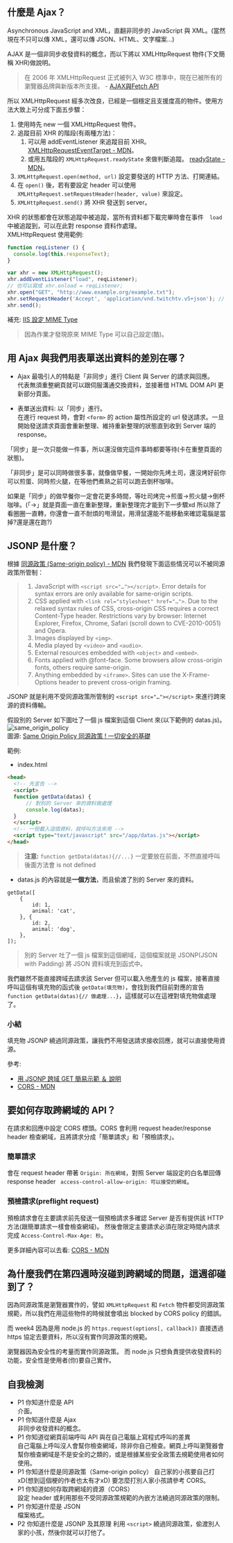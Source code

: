 ## 什麼是 Ajax？
Asynchronous JavaScript and XML，直翻非同步的 JavaScript 與 XML。(當然現在不只可以傳 XML，還可以傳 JSON、HTML、文字檔案...)

AJAX 是一個非同步收發資料的概念，而以下將以 XMLHttpRequest 物件(下文簡稱 XHR)做說明。

> 在 2006 年 XMLHttpRequest 正式被列入 W3C 標準中，現在已被所有的瀏覽器品牌與新版本所支援。 - [AJAX與Fetch API](https://eyesofkids.gitbooks.io/javascript-start-from-es6/content/part4/ajax_fetch.html)


所以 XMLHttpRequest 經多次改良，已經是一個穩定且支援度高的物件。使用方法大致上可分成下面五步驟：
1. 使用時先 new 一個 XMLHttpRequest 物件。
2. 追蹤目前 XHR 的階段(有兩種方法)：
    1. 可以用 addEventListener 來追蹤目前 XHR。 [XMLHttpRequestEventTarget - MDN](https://developer.mozilla.org/en-US/docs/Web/API/XMLHttpRequestEventTarget)。
    2. 或用五階段的 `XMLHttpRequest.readyState` 來做判斷追蹤。 [readyState - MDN](https://developer.mozilla.org/zh-TW/docs/Web/API/XMLHttpRequest/readyState)。
3. `XMLHttpRequest.open(method, url)` 設定要發送的 HTTP 方法、打開連結。
4. 在 `open()` 後，若有要設定 header 可以使用 `XMLHttpRequest.setRequestHeader(header, value)` 來設定。
5. `XMLHttpRequest.send()` 將 XHR 發送到 server。

XHR 的狀態都會在狀態追蹤中被追蹤，當所有資料都下載完畢時會在事件　`load` 中被追蹤到，可以在此對 response 資料作處理。  
XMLHttpRequest 使用範例:
``` javascript
function reqListener () {
  console.log(this.responseText);
}

var xhr = new XMLHttpRequest();
xhr.addEventListener("load", reqListener);
// 也可以寫成 xhr.onload = reqListener;
xhr.open("GET", "http://www.example.org/example.txt"); 
xhr.setRequestHeader('Accept', 'application/vnd.twitchtv.v5+json'); // 對應 response 的 Content-Type
xhr.send();
```
補充: [IIS 設定 MIME Type](https://shunnien.github.io/2018/09/13/mime-type-set-for-iis/)
> 因為作業才發現原來 MIME Type 可以自己設定(酷)。

## 用 Ajax 與我們用表單送出資料的差別在哪？
- Ajax 最吸引人的特點是「非同步」進行 Client 與 Server 的請求與回應。  
代表無須重整網頁就可以跟伺服溝通交換資料，並接著借 HTML DOM API 更新部分頁面。

- 表單送出資料: 以「同步」進行。  
在進行 request 時，會對 `<form>` 的 action 屬性所設定的 url 發送請求。一旦開始發送請求頁面會重新整理、維持重新整理的狀態直到收到 Server 端的 response。

「同步」是一次只能做一件事，所以還沒做完這件事時都要等待(卡在重整頁面的狀態)。

「非同步」是可以同時做很多事，就像做早餐，一開始你先烤土司，還沒烤好前你可以煎蛋、同時煎火腿，在等他們煮熟之前可以跑去倒杯咖啡。

如果是「同步」的做早餐你一定會花更多時間，等吐司烤完→煎蛋→煎火腿→倒杯咖啡。(「→」就是頁面一直在重新整理，重新整理完才能到下一步驟xd 所以除了看圈圈一直轉，你還會一直不耐煩的甩滑鼠，用滑鼠還能不能移動來確認電腦是當掉?還是還在跑?)

## JSONP 是什麼？
根據 [同源政策 (Same-origin policy) - MDN](https://developer.mozilla.org/zh-TW/docs/Web/Security/Same-origin_policy) 我們發現下面這些情況可以不被同源政策所管制：
> 1. JavaScript with `<script src="…"></script>`. Error details for syntax errors are only available for same-origin scripts.
> 2. CSS applied with `<link rel="stylesheet" href="…">`. Due to the relaxed syntax rules of CSS, cross-origin CSS requires a correct Content-Type header. Restrictions vary by browser: Internet Explorer, Firefox, Chrome, Safari (scroll down to CVE-2010-0051) and Opera.
> 3. Images displayed by `<img>`.
> 4. Media played by `<video>` and `<audio>`.
> 5. External resources embedded with `<object>` and `<embed>`.
> 6. Fonts applied with @font-face. Some browsers allow cross-origin fonts, others require same-origin.
> 7. Anything embedded by `<iframe>`. Sites can use the X-Frame-Options header to prevent cross-origin framing.

JSONP 就是利用不受同源政策所管制的 `<script src="…"></script>` 來進行跨來源的資料傳輸。

假設別的 Server 如下圖吐了一個 js 檔案到這個 Client 來(以下範例的 datas.js)。
![same_origin_policy](/homeworks/week8/img/same_origin_policy.png)  
圖源: [Same Origin Policy 同源政策 ! 一切安全的基礎](https://medium.com/@jaydenlin/same-origin-policy-%E5%90%8C%E6%BA%90%E6%94%BF%E7%AD%96-%E4%B8%80%E5%88%87%E5%AE%89%E5%85%A8%E7%9A%84%E5%9F%BA%E7%A4%8E-36432565a226)  

範例:  
- index.html
``` html
<head>
  <!-- 先宣告 -->
  <script>
  function getData(datas) {
      // 對別的 Server 來的資料做處理
      console.log(datas);
  }
  </script>
  <!-- 一但載入這個資料，就呼叫方法來用 -->
  <script type="text/javascript" src="/app/datas.js"></script>
</head>
```
> **注意:** `function getData(datas){//...}` 一定要放在前面，不然直接呼叫後面方法會 is not defined  
- datas.js 的內容就是**一個方法**，而且偷渡了別的 Server 來的資料。
```
getData([
    {
        id: 1,
        animal: 'cat',
    }, {
        id: 2,
        animal: 'dog',
    },
]);
```
> 別的 Server 吐了一個 js 檔案到這個網域，這個檔案就是 JSONP(JSON with Padding) 將 JSON 資料填充到函式中。  

我們雖然不能直接跨域去請求該 Server 但可以載入他產生的 js 檔案，接著直接呼叫這個有填充物的函式後 `getData(填充物)`，會找到我們目前對應的宣告 `function getData(datas){// 做處理...}`，這樣就可以在這裡對填充物做處理了。

### 小結
填充物 JSONP 繞過同源政策，讓我們不用發送請求接收回應，就可以直接使用資源。

參考: 
- [用 JSONP 跨域 GET 簡易示範 ＆ 說明](https://medium.com/@brianwu291/jsonp-with-simple-example-4711e2a07443)
- [CORS - MDN](https://developer.mozilla.org/en-US/docs/Web/HTTP/CORS)

## 要如何存取跨網域的 API？
在請求和回應中設定 CORS 標頭。CORS 會利用 request header/response header 檢查網域，且將請求分成「簡單請求」和「預檢請求」。
### 簡單請求
會在 request header 帶著 `Origin: 所在網域`，對照 Server 端設定的白名單回傳 response header ` access-control-allow-origin: 可以接受的網域`。
### 預檢請求(preflight request)
預檢請求會在主要請求前先發送一個預檢請求多確認 Server 是否有提供該 HTTP 方法(跟簡單請求一樣會檢查網域)。
然後會限定主要請求必須在限定時間內請求完成 `Access-Control-Max-Age: 秒`。

更多詳細內容可以去看: [CORS - MDN](https://developer.mozilla.org/en-US/docs/Web/HTTP/CORS)

## 為什麼我們在第四週時沒碰到跨網域的問題，這週卻碰到了？
因為同源政策是瀏覽器實作的，譬如 `XMLHttpRequest` 和 `Fetch` 物件都受同源政策規範，所以我們在用這些物件的時候就會噴出 blocked by CORS policy 的錯誤。

而 week4 因為是用 node.js 的 `https.request(options[, callback])` 直接透過 https 協定去要資料，所以沒有實作同源政策的規範。

瀏覽器因為安全性的考量而實作同源政策。
而 node.js 只想負責提供收發資料的功能，安全性是使用者(你)要自己實作。

## 自我檢測
- P1 你知道什麼是 API  
介面。  
- P1 你知道什麼是 Ajax  
非同步收發資料的概念。  
- P1 你知道從網頁前端呼叫 API 與在自己電腦上寫程式呼叫的差異  
自己電腦上呼叫沒人會幫你檢查網域，除非你自己檢查。網頁上呼叫瀏覽器會幫你檢查網域是不是安全的之類的，或是根據某些安全政策去規範使用者如何使用。  
- P1 你知道什麼是同源政策（Same-origin policy） 
自己家的小孩要自己打xD(想到這個梗的作者也太有才xD) 要怎麼打別人家小孩請參考 CORS。  
- P1 你知道如何存取跨網域的資源（CORS）   
設定 header 或利用那些不受同源政策規範的內嵌方法繞過同源政策的限制。  
- P1 你知道什麼是 JSON  
檔案格式。  
- P2 你知道什麼是 JSONP 及其原理
利用 `<script>` 繞過同源政策，偷渡別人家的小孩，然後你就可以打他了。